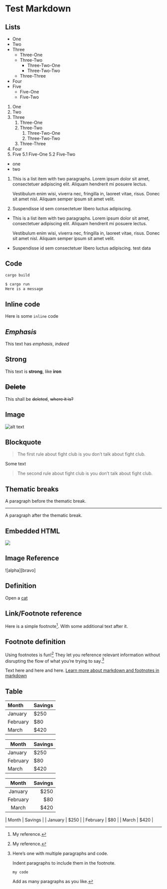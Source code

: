 # Test Markdown

## Lists

- One
- Two
- Three
  - Three-One
  - Three-Two
    - Three-Two-One
    - Three-Two-Two
  - Three-Three
- Four
- Five
  - Five-One
  - Five-Two

1. One
2. Two
3. Three
    1. Three-One
    2. Three-Two
        1. Three-Two-One
        2. Three-Two-Two
    3. Three-Three
4. Four
5. Five
  5.1 Five-One
  5.2 Five-Two

- one
- two

1.  This is a list item with two paragraphs. Lorem ipsum dolor
    sit amet, consectetuer adipiscing elit. Aliquam hendrerit
    mi posuere lectus.

    Vestibulum enim wisi, viverra nec, fringilla in, laoreet
    vitae, risus. Donec sit amet nisl. Aliquam semper ipsum
    sit amet velit.

2.  Suspendisse id sem consectetuer libero luctus adipiscing.


-  This is a list item with two paragraphs. Lorem ipsum dolor
    sit amet, consectetuer adipiscing elit. Aliquam hendrerit
    mi posuere lectus.

    Vestibulum enim wisi, viverra nec, fringilla in, laoreet
    vitae, risus. Donec sit amet nisl. Aliquam semper ipsum
    sit amet velit.

-  Suspendisse id sem consectetuer libero luctus adipiscing.
test data

## Code

```sh
cargo build
```

```sh
$ cargo run
Here is a message
```

## Inline code

Here is some `inline` code

## *Emphasis*

This text has *emphasis*, *indeed*

## **Strong**

This text is **strong**, like **iron**

## ~~Delete~~

This shall be ~~deleted~~, ~~where it is?~~

## Image

![alt text](https://th-thumbnailer.cdn-si-edu.com/ii_ZQzqzZgBKT6z9DVNhfPhZe5g=/fit-in/1600x0/filters:focal(1061x707:1062x708)/https://tf-cmsv2-smithsonianmag-media.s3.amazonaws.com/filer_public/55/95/55958815-3a8a-4032-ac7a-ff8c8ec8898a/gettyimages-1067956982.jpg "Title")

## Blockquote

> The first rule about fight club is you don’t talk about fight club.

Some text

> The second rule about fight club is you don’t talk about fight club.

## Thematic breaks

A paragraph before the thematic break.

* * *

A paragraph after the thematic break.

## Embedded HTML

<div>
  <img src="https://th-thumbnailer.cdn-si-edu.com/ii_ZQzqzZgBKT6z9DVNhfPhZe5g=/fit-in/1600x0/filters:focal(1061x707:1062x708)/https://tf-cmsv2-smithsonianmag-media.s3.amazonaws.com/filer_public/55/95/55958815-3a8a-4032-ac7a-ff8c8ec8898a/gettyimages-1067956982.jpg">
</div>

## Image Reference

![alpha][bravo]

## Definition

Open a [cat]

[cat]: https://th-thumbnailer.cdn-si-edu.com/ii_ZQzqzZgBKT6z9DVNhfPhZe5g=/fit-in/1600x0/filters:focal(1061x707:1062x708)/https://tf-cmsv2-smithsonianmag-media.s3.amazonaws.com/filer_public/55/95/55958815-3a8a-4032-ac7a-ff8c8ec8898a/gettyimages-1067956982.jpg

## Link/Footnote reference

Here is a simple footnote[^1]. With some additional text after it.

[^1]: My reference.

## Footnote definition

Using footnotes is fun![^1] They let you reference relevant information without disrupting the flow of what you’re trying to say.[^bignote]

[^1]: This is the first footnote.
[^bignote]: Here’s one with multiple paragraphs and code.

    Indent paragraphs to include them in the footnote.

    ```
    my code
    ```

    Add as many paragraphs as you like.

Text here and here and here.
[Learn more about markdown and footnotes in markdown](https://docs.github.com/en/github/writing-on-github/getting-started-with-writing-and-formatting-on-github/basic-writing-and-formatting-syntax#footnotes)

## Table

| Month    | Savings |
| :------- | ------- |
| January  | $250    |
| February | $80     |
| March    | $420    |

| Month    | Savings |
| -------- | ------- |
| January  | $250    |
| February | $80     |
| March    | $420    |

| Month    | Savings |
| :------: | ------: |
| January  | $250    |
| February | $80     |
| March    | $420    |

| Month    | Savings |
| January  | $250    |
| February | $80     |
| March    | $420    |
